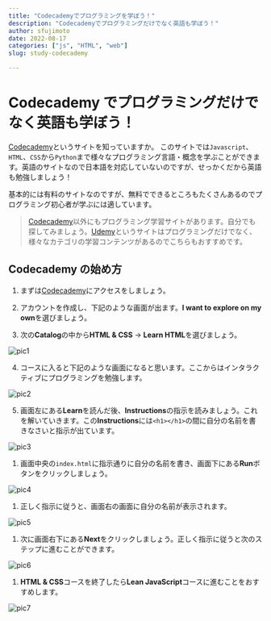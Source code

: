 ```yaml
---
title: "Codecademyでプログラミングを学ぼう！"
description: "Codecademyでプログラミングだけでなく英語も学ぼう！"
author: sfujimoto
date: 2022-08-17
categories: ["js", "HTML", "web"]
slug: study-codecademy

---
```


# Codecademy でプログラミングだけでなく英語も学ぼう！

[Codecademy](https://www.codecademy.com/)というサイトを知っていますか。
このサイトでは`Javascript`、`HTML`、`CSS`から`Python`まで様々なプログラミング言語・概念を学ぶことができます。英語のサイトなので日本語を対応していないのですが、せっかくだから英語も勉強しましょう！

基本的には有料のサイトなのですが、無料でできるところもたくさんあるのでプログラミング初心者が学ぶには適しています。

> [Codecademy](https://www.codecademy.com/)以外にもプログラミング学習サイトがあります。自分でも探してみましょう。[Udemy](https://www.udemy.com/)というサイトはプログラミングだけでなく、様々なカテゴリの学習コンテンツがあるのでこちらもおすすめです。

## Codecademy の始め方

1. まずは[Codecademy](https://www.codecademy.com/)にアクセスをしましょう。

2. アカウントを作成し、下記のような画面が出ます。**I want to explore on my own**を選びましょう。

3. 次の**Catalog**の中から**HTML & CSS** → **Learn HTML**を選びましょう。

![pic1](codecademy-01.png)

4. コースに入ると下記のような画面になると思います。ここからはインタラクティブにプログラミングを勉強します。

![pic2](codecademy-02.png)

5. 画面左にある**Learn**を読んだ後、**Instructions**の指示を読みましょう。これを解いていきます。この**Instructions**には`<h1></h1>`の間に自分の名前を書きなさいと指示が出ています。

![pic3](codecademy-03.png)

1. 画面中央の`index.html`に指示通りに自分の名前を書き、画面下にある**Run**ボタンをクリックしましょう。

![pic4](codecademy-04.png)

1. 正しく指示に従うと、画面右の画面に自分の名前が表示されます。

![pic5](codecademy-05.png)

1. 次に画面右下にある**Next**をクリックしましょう。正しく指示に従うと次のステップに進むことができます。

![pic6](codecademy-06.png)

1. **HTML & CSS**コースを終了したら**Lean JavaScript**コースに進むことをおすすめします。

![pic7](codecademy-07.png)
